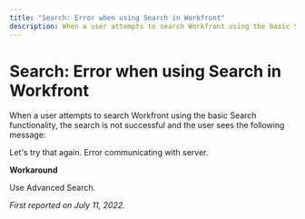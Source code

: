 ```yaml
---
title: "Search: Error when using Search in Workfront"
description: When a user attempts to search Workfront using the basic Search functionality, the search is not successful and the user sees an error message.
---
```


# Search: Error when using Search in Workfront

When a user attempts to search Workfront using the basic Search functionality, the search is not successful and the user sees the following message:

Let's try that again.
Error communicating with server.

**Workaround**

Use Advanced Search.

_First reported on July 11, 2022._

